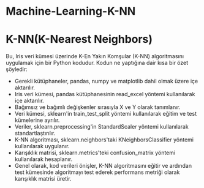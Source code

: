# Machine-Learning-K-NN
# K-NN(K-Nearest Neighbors)
Bu, Iris veri kümesi üzerinde K-En Yakın Komşular (K-NN) algoritmasını uygulamak için bir Python kodudur.
Kodun ne yaptığına dair kısa bir özet şöyledir:

- Gerekli kütüphaneler, pandas, numpy ve matplotlib dahil olmak üzere içe aktarılır.
- Iris veri kümesi, pandas kütüphanesinin read_excel yöntemi kullanılarak içe aktarılır.
- Bağımsız ve bağımlı değişkenler sırasıyla X ve Y olarak tanımlanır.
- Veri kümesi, sklearn'in train_test_split yöntemi kullanılarak eğitim ve test kümelerine ayrılır.
- Veriler, sklearn.preprocessing'in StandardScaler yöntemi kullanılarak standartlaştırılır.
- K-NN algoritması, sklearn.neighbors'taki KNeighborsClassifier yöntemi kullanılarak uygulanır.
- Karışıklık matrisi, sklearn.metrics'teki confusion_matrix yöntemi kullanılarak hesaplanır.
- Genel olarak, kod verileri önişler, K-NN algoritmasını eğitir ve ardından test kümesinde algoritmayı test ederek performans metriği olarak karışıklık matrisi üretir.
